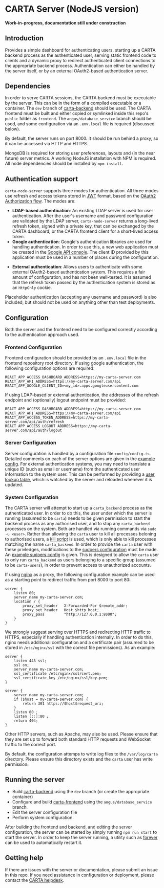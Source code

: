 # CARTA Server (NodeJS version)

#### Work-in-progress, documentation still under construction

## Introduction
Provides a simple dashboard for authenticating users, starting up a CARTA backend process as the authenticated user, serving static frontend code to clients and a dynamic proxy to redirect authenticated client connections to the appropriate backend process. Authentication can either be handled by the server itself, or by an external OAuth2-based authentication server.

## Dependencies
In order to serve CARTA sessions, the CARTA backend must be executable by the server. This can be in the form of a compiled executable or a container.
The `dev` branch of [carta-backend](https://github.com/CARTAvis/carta-backend) should be used. 
The CARTA frontend must be built and either copied or symlinked inside this repo's `public` folder as `frontend`. The `angus/database_service` branch should be used, and some configuration via an `.env.local` file is required (discussed below).

By default, the server runs on port 8000. It should be run behind a proxy, so it can be accessed via HTTP and HTTPS. 

MongoDB is required for storing user preferences, layouts and (in the near future) server metrics.
A working NodeJS installation with NPM is required. All node dependencies should be installed by `npm install`.

## Authentication support
`carta-node-server` supports three modes for authentication. All three modes use refresh and access tokens stored in [JWT](https://jwt.io/) format, based on the [OAuth2 Authorization flow](https://tools.ietf.org/html/rfc6749#section-1.3.1). The modes are:
- **LDAP-based authentication**: An existing LDAP server is used for user authentication. After the user's username and password configuration are validated by the LDAP server, `carta-node-server` returns a long-lived refresh token, signed with a private key, that can be exchanged by the CARTA dashboard, or the CARTA frontend client for a short-lived access token.
- **Google authentication**: Google's authentication libraries are used for handling authentication. In order to use this, a new web application must be created in the [Google API console](https://console.developers.google.com/apis/credentials). The client ID provided by this application must be used in a number of places during the configuration.
* **External authentication**: Allows users to authenticate with some external OAuth2-based authentication system. This requires a fair amount of configuration, and has not been well-tested. It is assumed that the refresh token passed by the authentication system is stored as an `HttpOnly` cookie.

Placeholder authentication (accepting any username and password) is also included, but should not be used on anything other than test deployments.

## Configuration
Both the server and the frontend need to be configured correctly according to the authentication approach used.

### Frontend Configuration
Frontend configuration should be provided by an `.env.local` file in the frontend repository root directory. If using google authentication, the following configuration options are required:
```dotenv
REACT_APP_ACCESS_DASHBOARD_ADDRESS=https://my-carta-server.com
REACT_APP_API_ADDRESS=https://my-carta-server.com/api
REACT_APP_GOOGLE_CLIENT_ID=<my_id>.apps.googleusercontent.com
```
If using LDAP-based or external authentication, the addresses of the refresh endpoint and (optionally) logout endpoint must be provided:
```dotenv
REACT_APP_ACCESS_DASHBOARD_ADDRESS=https://my-carta-server.com
REACT_APP_API_ADDRESS=https://my-carta-server.com/api
REACT_APP_ACCESS_TOKEN_ADDRESS=https://my-carta-server.com/api/auth/refresh
REACT_APP_ACCESS_LOGOUT_ADDRESS=https://my-carta-server.com/api/auth/logout
```

### Server Configuration
Server configuration is handled by a configuration file `config/config.ts`. Detailed comments on each of the server options are given in the [example config](config/config.ts.stub). For external authentication systems, you may need to translate a unique ID (such as email or username) from the authenticated user information to the system user. This can be performed by providing a [user lookup table](config/usertable.txt.stub), which is watched by the server and reloaded whenever it is updated.

### System Configuration
The CARTA server will attempt to start up a `carta_backend` process as the authenticated user. In order to do this, the user under which the server is running (assumed to be `carta`) needs to be given permission to start the backend process as any authorised user, and to stop any `carta_backend` processes on the system. Both are handled via running commands via `sudo -u <user>`. Rather than allowing the `carta` user to kill all processes beloning to authorised users, a [kill script](scripts/kill_script.sh) is used, which is only able to kill processes matching the name `carta_backend`. In order to provide the `carta` user with these privledges, modifications to the [sudoers configuration](https://www.sudo.ws/man/1.9.0/sudoers.man.html) must be made. An [example sudoers config](config/example_sudoers_conf.stub) is given. This is designed to allow the `carta` user to only run `carta_backend` as users belonging to a specific group (assumed to be `carta-users`), in order to prevent access to unauthorized accounts.

If using [nginx](https://www.nginx.com/) as a proxy, the following configuration example can be used as a starting point to redirect traffic from port 8000 to port 80:

```nginx
server {
    listen 80;
    server_name my-carta-server.com;
    location / {
        proxy_set_header   X-Forwarded-For $remote_addr;
        proxy_set_header   Host $http_host;
        proxy_pass         "http://127.0.0.1:8000";
    }
}
```

We strongly suggest serving over HTTPS and redirecting HTTP traffic to HTTPS, especially if handling authentication internally. In order to do this, nginx needs additional configuration and a certificate pair (assumed to be stored in `/etc/nginx/ssl` with the correct file permissions). As an example:

```nginx
server {
    listen 443 ssl;
    ssl on;
    server_name my-carta-server.com;
    ssl_certificate /etc/nginx/ssl/cert.pem; 
    ssl_certificate_key /etc/nginx/ssl/key.pem;
}

server {
    server_name my-carta-server.com;    
    if ($host = my-carta-server.com) {
        return 301 https://$host$request_uri;
    }
    listen 80 ;
    listen [::]:80 ;
    return 404;
}
```

Other HTTP servers, such as Apache, may also be used. Please ensure that they are set up to forward both standard HTTP requests and WebSocket traffic to the correct port.

By default, the configuration attemps to write log files to the `/var/log/carta` directory. Please ensure this directory exists and the `carta` user has write permission.

## Running the server
- Build [carta-backend](https://github.com/CARTAvis/carta-backend) using the `dev` branch (or create the appropriate container)
- Configure and build [carta-frontend](https://github.com/CARTAvis/carta-frontend) using the `angus/database_service` branch.
- Edit the server configuration file
- Perform system configuration

After building the frontend and backend, and editing the server configuration, the server can be started by simply running `npm run start` to start the server. In order to keep the server running, a utility such as [forever](https://github.com/foreversd/forever) can be used to automatically restart it.

## Getting help
If there are issues with the server or documentation, please submit an issue in this repo. If you need assistance in configuration or deployment, please contact the [CARTA helpdesk](mailto:carta_helpdesk@asiaa.sinica.edu.tw).
